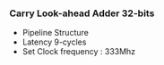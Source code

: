 ### Carry Look-ahead Adder 32-bits
- Pipeline Structure
- Latency 9-cycles
- Set Clock frequency : 333Mhz


